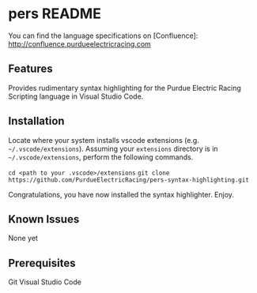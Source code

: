 # pers README

You can find the language specifications on [Confluence]: http://confluence.purdueelectricracing.com

## Features

Provides rudimentary syntax highlighting for the Purdue Electric Racing Scripting language in Visual Studio Code.


## Installation
Locate where your system installs vscode extensions (e.g. `~/.vscode/extensions`).
Assuming your `extensions` directory is in  `~/.vscode/extensions`, perform the following commands.

`cd <path to your .vscode>/extensions`
`git clone https://github.com/PurdueElectricRacing/pers-syntax-highlighting.git`

Congratulations, you have now installed the syntax highlighter. Enjoy.


## Known Issues
None yet

## Prerequisites
Git
Visual Studio Code

